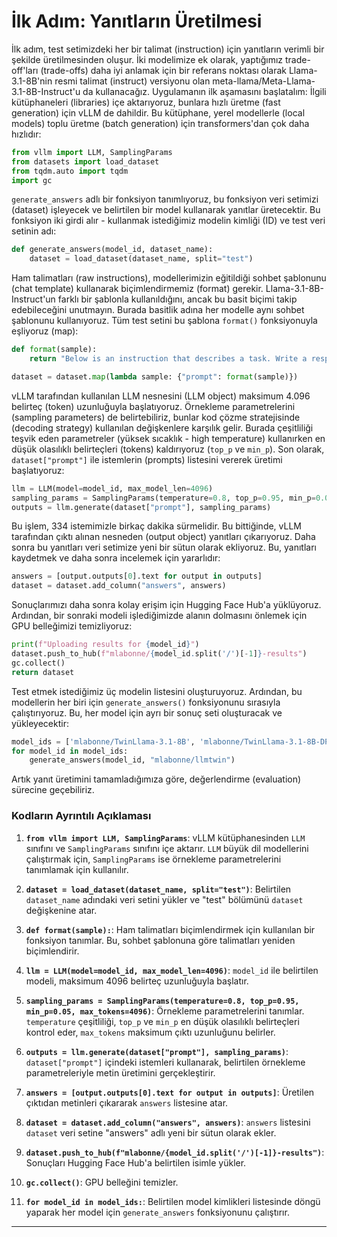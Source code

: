 # İlk Adım: Yanıtların Üretilmesi
İlk adım, test setimizdeki her bir talimat (instruction) için yanıtların verimli bir şekilde üretilmesinden oluşur. İki modelimize ek olarak, yaptığımız trade-off'ları (trade-offs) daha iyi anlamak için bir referans noktası olarak Llama-3.1-8B'nin resmi talimat (instruct) versiyonu olan meta-llama/Meta-Llama-3.1-8B-Instruct'u da kullanacağız. Uygulamanın ilk aşamasını başlatalım: İlgili kütüphaneleri (libraries) içe aktarıyoruz, bunlara hızlı üretme (fast generation) için vLLM de dahildir. Bu kütüphane, yerel modellerle (local models) toplu üretme (batch generation) için transformers'dan çok daha hızlıdır:

```python
from vllm import LLM, SamplingParams
from datasets import load_dataset
from tqdm.auto import tqdm
import gc
```

`generate_answers` adlı bir fonksiyon tanımlıyoruz, bu fonksiyon veri setimizi (dataset) işleyecek ve belirtilen bir model kullanarak yanıtlar üretecektir. Bu fonksiyon iki girdi alır - kullanmak istediğimiz modelin kimliği (ID) ve test veri setinin adı:

```python
def generate_answers(model_id, dataset_name):
    dataset = load_dataset(dataset_name, split="test")
```

Ham talimatları (raw instructions), modellerimizin eğitildiği sohbet şablonunu (chat template) kullanarak biçimlendirmemiz (format) gerekir. Llama-3.1-8B-Instruct'un farklı bir şablonla kullanıldığını, ancak bu basit biçimi takip edebileceğini unutmayın. Burada basitlik adına her modelle aynı sohbet şablonunu kullanıyoruz. Tüm test setini bu şablona `format()` fonksiyonuyla eşliyoruz (map):

```python
def format(sample):
    return "Below is an instruction that describes a task. Write a response that appropriately completes the request.\n\n### Instruction:\n{}\n\n### Response:\n".format(sample["instruction"])

dataset = dataset.map(lambda sample: {"prompt": format(sample)})
```

vLLM tarafından kullanılan LLM nesnesini (LLM object) maksimum 4.096 belirteç (token) uzunluğuyla başlatıyoruz. Örnekleme parametrelerini (sampling parameters) de belirtebiliriz, bunlar kod çözme stratejisinde (decoding strategy) kullanılan değişkenlere karşılık gelir. Burada çeşitliliği teşvik eden parametreler (yüksek sıcaklık - high temperature) kullanırken en düşük olasılıklı belirteçleri (tokens) kaldırıyoruz (`top_p` ve `min_p`). Son olarak, `dataset["prompt"]` ile istemlerin (prompts) listesini vererek üretimi başlatıyoruz:

```python
llm = LLM(model=model_id, max_model_len=4096)
sampling_params = SamplingParams(temperature=0.8, top_p=0.95, min_p=0.05, max_tokens=4096)
outputs = llm.generate(dataset["prompt"], sampling_params)
```

Bu işlem, 334 istemimizle birkaç dakika sürmelidir. Bu bittiğinde, vLLM tarafından çıktı alınan nesneden (output object) yanıtları çıkarıyoruz. Daha sonra bu yanıtları veri setimize yeni bir sütun olarak ekliyoruz. Bu, yanıtları kaydetmek ve daha sonra incelemek için yararlıdır:

```python
answers = [output.outputs[0].text for output in outputs]
dataset = dataset.add_column("answers", answers)
```

Sonuçlarımızı daha sonra kolay erişim için Hugging Face Hub'a yüklüyoruz. Ardından, bir sonraki modeli işlediğimizde alanın dolmasını önlemek için GPU belleğimizi temizliyoruz:

```python
print(f"Uploading results for {model_id}")
dataset.push_to_hub(f"mlabonne/{model_id.split('/')[-1]}-results")
gc.collect()
return dataset
```

Test etmek istediğimiz üç modelin listesini oluşturuyoruz. Ardından, bu modellerin her biri için `generate_answers()` fonksiyonunu sırasıyla çalıştırıyoruz. Bu, her model için ayrı bir sonuç seti oluşturacak ve yükleyecektir:

```python
model_ids = ['mlabonne/TwinLlama-3.1-8B', 'mlabonne/TwinLlama-3.1-8B-DPO', 'meta-llama/Meta-Llama-3.1-8B-Instruct']
for model_id in model_ids:
    generate_answers(model_id, "mlabonne/llmtwin")
```

Artık yanıt üretimini tamamladığımıza göre, değerlendirme (evaluation) sürecine geçebiliriz.

### Kodların Ayrıntılı Açıklaması

1. **`from vllm import LLM, SamplingParams`**: vLLM kütüphanesinden `LLM` sınıfını ve `SamplingParams` sınıfını içe aktarır. `LLM` büyük dil modellerini çalıştırmak için, `SamplingParams` ise örnekleme parametrelerini tanımlamak için kullanılır.

2. **`dataset = load_dataset(dataset_name, split="test")`**: Belirtilen `dataset_name` adındaki veri setini yükler ve "test" bölümünü `dataset` değişkenine atar.

3. **`def format(sample):`**: Ham talimatları biçimlendirmek için kullanılan bir fonksiyon tanımlar. Bu, sohbet şablonuna göre talimatları yeniden biçimlendirir.

4. **`llm = LLM(model=model_id, max_model_len=4096)`**: `model_id` ile belirtilen modeli, maksimum 4096 belirteç uzunluğuyla başlatır.

5. **`sampling_params = SamplingParams(temperature=0.8, top_p=0.95, min_p=0.05, max_tokens=4096)`**: Örnekleme parametrelerini tanımlar. `temperature` çeşitliliği, `top_p` ve `min_p` en düşük olasılıklı belirteçleri kontrol eder, `max_tokens` maksimum çıktı uzunluğunu belirler.

6. **`outputs = llm.generate(dataset["prompt"], sampling_params)`**: `dataset["prompt"]` içindeki istemleri kullanarak, belirtilen örnekleme parametreleriyle metin üretimini gerçekleştirir.

7. **`answers = [output.outputs[0].text for output in outputs]`**: Üretilen çıktıdan metinleri çıkararak `answers` listesine atar.

8. **`dataset = dataset.add_column("answers", answers)`**: `answers` listesini `dataset` veri setine "answers" adlı yeni bir sütun olarak ekler.

9. **`dataset.push_to_hub(f"mlabonne/{model_id.split('/')[-1]}-results")`**: Sonuçları Hugging Face Hub'a belirtilen isimle yükler.

10. **`gc.collect()`**: GPU belleğini temizler.

11. **`for model_id in model_ids:`**: Belirtilen model kimlikleri listesinde döngü yaparak her model için `generate_answers` fonksiyonunu çalıştırır.

---


